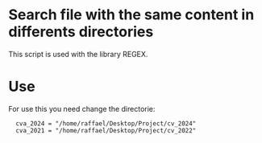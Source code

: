 # Search file with the same content in differents directories 
This script is used with the library REGEX.

# Use
For use this you need change the directorie:

      cva_2024 = "/home/raffael/Desktop/Project/cv_2024"
      cva_2021 = "/home/raffael/Desktop/Project/cv_2022"
